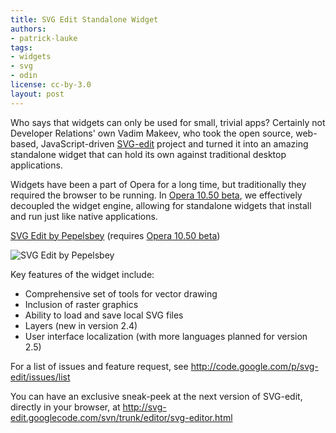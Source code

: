 ```yaml
---
title: SVG Edit Standalone Widget
authors:
- patrick-lauke
tags:
- widgets
- svg
- odin
license: cc-by-3.0
layout: post
---
```


<p>Who says that widgets can only be used for small, trivial apps? Certainly not Developer Relations&#39; own Vadim Makeev, who took the open source, web-based, JavaScript-driven <a href="http://code.google.com/p/svg-edit/">SVG-edit</a> project and turned it into an amazing standalone widget that can hold its own against traditional desktop applications.</p>
<p class="note">Widgets have been a part of Opera for a long time, but traditionally they required the browser to be running. In <a href="http://www.opera.com/browser/next/">Opera 10.50 beta</a>, we effectively decoupled the widget engine, allowing for standalone widgets that install and run just like native applications.</p>
<p><a href="http://widgets.opera.com/widget/15321/1.1/">SVG Edit by Pepelsbey</a> (requires <a href="http://www.opera.com/browser/next/">Opera 10.50 beta</a>)</p>
<img src="{{ page.id }}/SVGEditPepelsbey.jpg" alt="SVG Edit by Pepelsbey" />
<p>Key features of the widget include:</p>
<ul>
<li>Comprehensive set of tools for vector drawing</li>
<li>Inclusion of raster graphics</li>
<li>Ability to load and save local SVG files</li>
<li>Layers (new in version 2.4)</li>
<li>User interface localization (with more languages planned for version 2.5)</li>
</ul>
<p>For a list of issues and feature request, see <a href="http://code.google.com/p/svg-edit/issues/list">http://code.google.com/p/svg-edit/issues/list</a></p>
<p>You can have an exclusive sneak-peek at the next version of SVG-edit, directly in your browser, at <a href="http://svg-edit.googlecode.com/svn/trunk/editor/svg-editor.html">http://svg-edit.googlecode.com/svn/trunk/editor/svg-editor.html</a></p>
